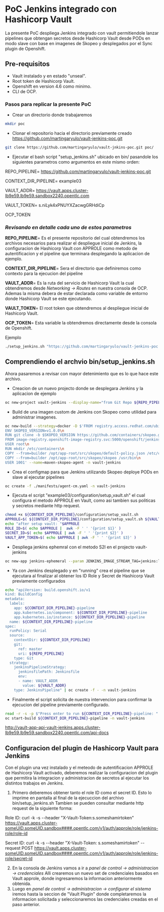 # PoC Jenkins integrado con Hashicorp Vault
La presente PoC despliega Jenkins integrado con vault permitiendole lanzar pipelines que obtengan secretos desde Hashicorp Vault
desde PODs en modo slave con base en imagenes de Skopeo y desplegados por el Sync plugin de Openshift.

## Pre-requisitos
- Vault instalado y en estado "unseal".
- Root token de Hashicorp Vault.
- Openshift en version 4.6 como minimo.
- CLI de OCP.

### Pasos para replicar la presente PoC
- Crear un directorio donde trabajaremos
```sh
mkdir poc
```
- Clonar el repositorio hacia el directorio previamente creado https://github.com/martingaryulo/vault-jenkins-poc.git 

```sh
git clone https://github.com/martingaryulo/vault-jnkins-poc.git poc/
```

- Ejecutar el bash script "setup_jenkins.sh" ubicado en bin/ pasandole los siguientes parametros como argumentos en este mismo orden:

REPO_PIPELINE= https://github.com/martingaryulo/vault-jenkins-poc.git

CONTEXT_DIR_PIPELINE= example03

VAULT_ADDR= https://vault.apps.cluster-lb9e59.lb9e59.sandbox2240.opentlc.com

VAULT_TOKEN= s.niLyk4xPNUYXZacwgGRHdiCp

OCP_TOKEN


### *Revisando en detalle cada uno de estos parametros*

**REPO_PIPELINE**= Es el presente repositorio del cual obtendremos los archivos necesarios para realizar el despliegue inicial de Jenkins, la configuracion de Hashicorp Vault con APPROLE como metodo de autentificacion y el pipeline que terminara desplegando la aplicacion de ejemplo.

**CONTEXT_DIR_PIPELINE**= Sera el directorio que definiremos como contexto para la ejecucion del pipeline

**VAULT_ADDR**= Es la ruta del servicio de Hashicorp Vault la cual obtendremos desde *Networking -> Routes* en nuestra consola de OCP. Ademas la misma debera de estar declarada como variable de entorno donde Hashicorp Vault se este ejecutando.

**VAULT_TOKEN**= El root token que obtendremos al despliegue inicial de Hashicorp Vault.

**OCP_TOKEN**= Esta variable la obtendremos directamente desde la consola de Openshift.

Ejemplo
```sh
./setup_jenkins.sh "https://github.com/martingaryulo/vault-jenkins-poc.git" "example03" "https://vault.apps.cluster-lb9e59.lb9e59.sandbox2240.opentlc.com" "s.someshamirtoken" "oc login --token=sha256~sometoken --server=https://api.cluster-lb9e59.lb9e59.sandbox2240.opentlc.com:6443"   
```
## Comprendiendo el archvio bin/setup_jenkins.sh

Ahora pasaremos a revisar con mayor detenimiento que es lo que hace este archivo.

- Creacion de un nuevo projecto donde se desplegara Jenkins y la aplicacion de ejemplo
```sh
oc new-project vault-jenkins --display-name="from Git Repo ${REPO_PIPELINE} Context Dir ${CONTEXT_DIR_PIPELINE}"
```
- Build de una imagen custom de Jenkins con Skopeo como utilidad para administrar imagenes.

```sh
oc new-build --strategy=docker -D $'FROM registry.access.redhat.com/ubi8/go-toolset:latest as builder\n
ENV SKOPEO_VERSION=v1.0.0\n
RUN git clone -b $SKOPEO_VERSION https://github.com/containers/skopeo.git && cd skopeo/ && make binary-local DISABLE_CGO=1\n
FROM image-registry.openshift-image-registry.svc:5000/openshift/jenkins-agent-maven:v4.0 as final\n
USER root\n
RUN mkdir /etc/containers\n
COPY --from=builder /opt/app-root/src/skopeo/default-policy.json /etc/containers/policy.json\
COPY --from=builder /opt/app-root/src/skopeo/skopeo /usr/bin\n
USER 1001' --name=maven-skopeo-agent -n vault-jenkins
```

- Crea el configmap para que Jenkins utilizando Skopeo deploye PODs en slave al ejecutar pipelines
```sh
oc create -f ./manifests/agent-cm.yaml -n vault-jenkins
```
- Ejecuta el script "example03/configuration/setup_vault.sh" el cual configura el metodo APPROLE en Vault, como asi tambien sus politicas y secretos mediante http request.

```sh
chmod +x ${CONTEXT_DIR_PIPELINE}/configuration/setup_vault.sh
APPROLE=$( ${CONTEXT_DIR_PIPELINE}/configuration/setup_vault.sh ${VAULT_ADDR} ${VAULT_TOKEN} )
echo "after setup vault: "$APPROLE
ROLE_ID=$( echo $APPROLE |  awk -F ' ' '{print $1}' )
SECRET_ID=$( echo $APPROLE | awk -F ' ' '{print $2}' )
VAULT_APP_TOKEN=$( echo $APPROLE | awk -F ' ' '{print $3}' )
```
- Despliega jenkins ephemral con el metodo S2I en el projecto vault-jenkins

```sh
oc new-app jenkins-ephemeral --param JENKINS_IMAGE_STREAM_TAG=jenkins:latest -n vault-jenkins
```
- Ya con Jenkins desplegado y en "running" crea el pipeline que se ejecutara al finalizar al obtener los ID Role y Secret de Hashicorp Vault previamente configurados 

```sh
echo "apiVersion: build.openshift.io/v1
kind: BuildConfig
metadata:
  labels:
    app: ${CONTEXT_DIR_PIPELINE}-pipeline
    app.kubernetes.io/component: ${CONTEXT_DIR_PIPELINE}-pipeline
    app.kubernetes.io/instance: ${CONTEXT_DIR_PIPELINE}-pipeline
  name: ${CONTEXT_DIR_PIPELINE}-pipeline
spec:
  runPolicy: Serial
  source:
    contextDir: ${CONTEXT_DIR_PIPELINE}
    git:
      ref: master
      uri: ${REPO_PIPELINE}
    type: Git
  strategy:
    jenkinsPipelineStrategy:
      jenkinsfilePath: Jenkinsfile
      env:
      - name: VAULT_ADDR
        value: ${VAULT_ADDR}
    type: JenkinsPipeline" | oc create -f - -n vault-jenkins
```
- Finalmente el script solicita de nuestra intervencion para confirmar la ejecucion del pipeline previamente configurado.

```sh
read -r -s -p $"Press enter to run ${CONTEXT_DIR_PIPELINE}-pipeline: "
oc start-build ${CONTEXT_DIR_PIPELINE}-pipeline -n vault-jenkins
```

http://vault-app-api-vault-jenkins.apps.cluster-lb9e59.lb9e59.sandbox2240.opentlc.com/api-docs

## Configuracion del plugin de Hashicorp Vault para Jenkins
Con el plugin una vez instalado y el meteodo de autentificacion APPROLE de Hashicorp Vault activado, deberemos realizar la configuracion del plugin que permitira la integracion y administracion de secretos al ejecutar los distintos trabajos en Jenkins.
1. Primero deberemos obtener tanto el role ID como el secret ID. Esto lo imprime en pantalla al final de la ejecuccion del archivo bin/setup_jenkins.sh
Tambien se pueden consultar mediante http request de la siguiente forma:

Role ID:
curl -k -s --header "X-Vault-Token:s.someshamirtoken" https://vault.apps.cluster-someUID.someUID.sandbox####.opentlc.com/v1/auth/approle/role/jenkins-role/role-id

Secret ID: 
curl -k -s --header "X-Vault-Token: s.someshamirtoken" --request POST https://vault.apps.cluster-someUID.someUID.sandbox####.opentlc.com/v1/auth/approle/role/jenkins-role/secret-id

2. En la consola de Jenkins vamos a ir a *panel de control -> administracion -> credenciales* Alli crearemos un nuevo set de credenciales basados en Vault approle, donde ingresaremos la informacion anteriormente obtenida.
3. Luego en *panel de control -> administracion -> configurar el sistema* iremos hasta la seccion de "Vault Plugin" donde completaremos la informacion solicitada y seleccionaremos las credenciales creadas en el paso anterior.